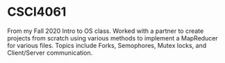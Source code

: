 # CSCI4061
From my Fall 2020 Intro to OS class. Worked with a partner to create projects from scratch using various methods to implement a MapReducer for various files. Topics include Forks, Semophores, Mutex locks, and Client/Server communication.
